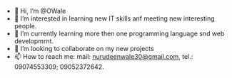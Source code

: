 - 👋 Hi, I’m @OWale
- 👀 I’m interested in learning new IT skills anf meeting new interesting people.
- 🌱 I’m currently learning more then one programming language snd web developmrnt.
- 💞️ I’m looking to collaborate on my new projects
- 📫 How to reach me: mail: nurudeenwale30@gmail.com, tel.: 09074553309; 09052372642.

<!---
OWale/OWale is a ✨ special ✨ repository because its `README.md` (this file) appears on your GitHub profile.
You can click the Preview link to take a look at your changes.
--->
